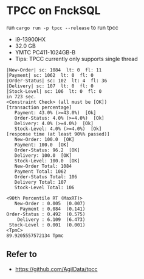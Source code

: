 # TPCC on FnckSQL
run `cargo run -p tpcc --release` to run tpcc

- i9-13900HX
- 32.0 GB
- YMTC PC411-1024GB-B
- Tips: TPCC currently only supports single thread
```shell
|New-Order| sc: 1084  lt: 0  fl: 11
|Payment| sc: 1062  lt: 0  fl: 0
|Order-Status| sc: 102  lt: 4  fl: 36
|Delivery| sc: 107  lt: 0  fl: 0
|Stock-Level| sc: 106  lt: 0  fl: 0
in 723 sec.
<Constraint Check> (all must be [OK])
[transaction percentage]
   Payment: 43.0% (>=43.0%)  [Ok]
   Order-Status: 4.0% (>=4.0%)  [Ok]
   Delivery: 4.0% (>=4.0%)  [Ok]
   Stock-Level: 4.0% (>=4.0%)  [Ok]
[response time (at least 90%% passed)]
   New-Order: 100.0  [OK]
   Payment: 100.0  [OK]
   Order-Status: 96.2  [OK]
   Delivery: 100.0  [OK]
   Stock-Level: 100.0  [OK]
   New-Order Total: 1084
   Payment Total: 1062
   Order-Status Total: 106
   Delivery Total: 107
   Stock-Level Total: 106

<90th Percentile RT (MaxRT)>
   New-Order : 0.005  (0.007)
     Payment : 0.084  (0.141)
Order-Status : 0.492  (0.575)
    Delivery : 6.109  (6.473)
 Stock-Level : 0.001  (0.001)
<TpmC>
89.9205557572134 Tpmc
```

## Refer to
- https://github.com/AgilData/tpcc